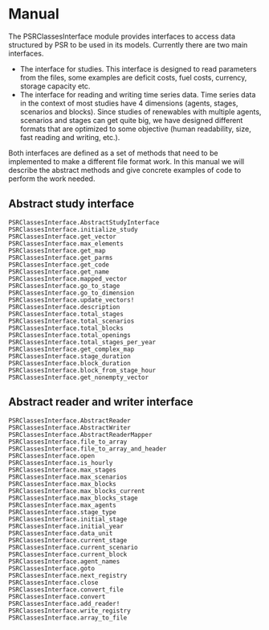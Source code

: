 # Manual

The PSRClassesInterface module provides interfaces to access data structured by PSR to be used in its models. Currently there are two main interfaces. 
 * The interface for studies. This interface is designed to read parameters from the files, some examples are deficit costs, fuel costs, currency, storage capacity etc.
 * The interface for reading and writing time series data. Time series data in the context of most studies have 4 dimensions (agents, stages, scenarios and blocks). Since studies of renewables with multiple agents, scenarios and stages can get quite big, we have designed different formats that are optimized to some objective (human readability, size, fast reading and writing, etc.).

Both interfaces are defined as a set of methods that need to be implemented to make a different file format work. In this manual we will describe the abstract methods and give concrete examples of code to perform the work needed.

## Abstract study interface

```@docs
PSRClassesInterface.AbstractStudyInterface
PSRClassesInterface.initialize_study
PSRClassesInterface.get_vector
PSRClassesInterface.max_elements
PSRClassesInterface.get_map
PSRClassesInterface.get_parms
PSRClassesInterface.get_code
PSRClassesInterface.get_name
PSRClassesInterface.mapped_vector
PSRClassesInterface.go_to_stage
PSRClassesInterface.go_to_dimension
PSRClassesInterface.update_vectors!
PSRClassesInterface.description
PSRClassesInterface.total_stages
PSRClassesInterface.total_scenarios
PSRClassesInterface.total_blocks
PSRClassesInterface.total_openings
PSRClassesInterface.total_stages_per_year
PSRClassesInterface.get_complex_map
PSRClassesInterface.stage_duration
PSRClassesInterface.block_duration
PSRClassesInterface.block_from_stage_hour
PSRClassesInterface.get_nonempty_vector
```

## Abstract reader and writer interface

```@docs
PSRClassesInterface.AbstractReader
PSRClassesInterface.AbstractWriter
PSRClassesInterface.AbstractReaderMapper
PSRClassesInterface.file_to_array
PSRClassesInterface.file_to_array_and_header
PSRClassesInterface.open
PSRClassesInterface.is_hourly
PSRClassesInterface.max_stages
PSRClassesInterface.max_scenarios
PSRClassesInterface.max_blocks
PSRClassesInterface.max_blocks_current
PSRClassesInterface.max_blocks_stage
PSRClassesInterface.max_agents
PSRClassesInterface.stage_type
PSRClassesInterface.initial_stage
PSRClassesInterface.initial_year
PSRClassesInterface.data_unit
PSRClassesInterface.current_stage
PSRClassesInterface.current_scenario
PSRClassesInterface.current_block
PSRClassesInterface.agent_names
PSRClassesInterface.goto
PSRClassesInterface.next_registry
PSRClassesInterface.close
PSRClassesInterface.convert_file
PSRClassesInterface.convert
PSRClassesInterface.add_reader!
PSRClassesInterface.write_registry
PSRClassesInterface.array_to_file
```